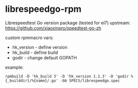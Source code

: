 # librespeedgo-rpm

Librespeedtest Go version package (tested for el7)
upstream: https://github.com/xiaoxinpro/speedtest-go-zh

custom rpmmacro vars:
* hk_version - define version
* hk_build - define build
* godir - change default GOPATH

example:
```
rpmbuild -D 'hk_build 3' -D 'hk_version 1.1.3' -D 'godir %{_builddir}/%{name}/.go' -bb SPECS/librespeedgo.spec
```
